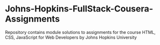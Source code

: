 # Johns-Hopkins-FullStack-Cousera-Assignments
Repository contains module solutions to assignments for the course HTML, CSS, JavaScript for Web Developers by Johns Hopkins University 
